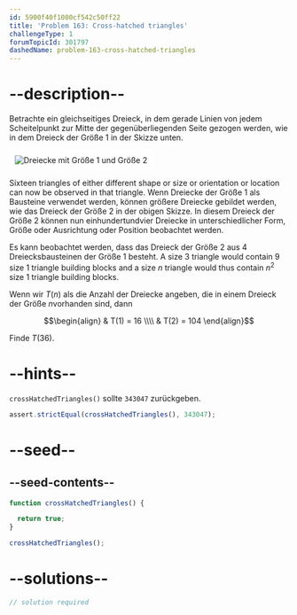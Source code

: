 ```yaml
---
id: 5900f40f1000cf542c50ff22
title: 'Problem 163: Cross-hatched triangles'
challengeType: 1
forumTopicId: 301797
dashedName: problem-163-cross-hatched-triangles
---
```


# --description--

Betrachte ein gleichseitiges Dreieck, in dem gerade Linien von jedem Scheitelpunkt zur Mitte der gegenüberliegenden Seite gezogen werden, wie in dem Dreieck der Größe 1 in der Skizze unten.

<img class="img-responsive center-block" alt="Dreiecke mit Größe 1 und Größe 2" src="https://cdn.freecodecamp.org/curriculum/project-euler/cross-hatched-triangles.gif" style="background-color: white; padding: 10px;" />

Sixteen triangles of either different shape or size or orientation or location can now be observed in that triangle. Wenn Dreiecke der Größe 1 als Bausteine verwendet werden, können größere Dreiecke gebildet werden, wie das Dreieck der Größe 2 in der obigen Skizze. In diesem Dreieck der Größe 2 können nun einhundertundvier Dreiecke in unterschiedlicher Form, Größe oder Ausrichtung oder Position beobachtet werden.

Es kann beobachtet werden, dass das Dreieck der Größe 2 aus 4 Dreiecksbausteinen der Größe 1 besteht. A size 3 triangle would contain 9 size 1 triangle building blocks and a size $n$ triangle would thus contain $n^2$ size 1 triangle building blocks.

Wenn wir $T(n)$ als die Anzahl der Dreiecke angeben, die in einem Dreieck der Größe $n$vorhanden sind, dann

$$\begin{align}   & T(1) = 16 \\\\
  & T(2) = 104 \end{align}$$

Finde $T(36)$.

# --hints--

`crossHatchedTriangles()` sollte `343047` zurückgeben.

```js
assert.strictEqual(crossHatchedTriangles(), 343047);
```

# --seed--

## --seed-contents--

```js
function crossHatchedTriangles() {

  return true;
}

crossHatchedTriangles();
```

# --solutions--

```js
// solution required
```

